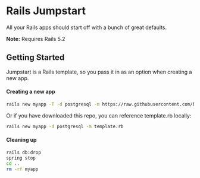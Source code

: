 # Rails Jumpstart

All your Rails apps should start off with a bunch of great defaults.

**Note:** Requires Rails 5.2

## Getting Started

Jumpstart is a Rails template, so you pass it in as an option when creating a new app.

#### Creating a new app

```bash
rails new myapp -T -d postgresql -m https://raw.githubusercontent.com/bmartel/jumpstart/master/template.rb
```

Or if you have downloaded this repo, you can reference template.rb locally:

```bash
rails new myapp -d postgresql -m template.rb
```

#### Cleaning up

```bash
rails db:drop
spring stop
cd ..
rm -rf myapp
```
